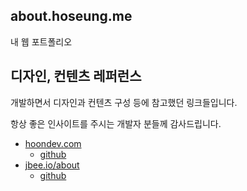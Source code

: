 ## about.hoseung.me

내 웹 포트폴리오

## 디자인, 컨텐츠 레퍼런스

개발하면서 디자인과 컨텐츠 구성 등에 참고했던 링크들입니다.

항상 좋은 인사이트를 주시는 개발자 분들께 감사드립니다.

- [hoondev.com](https://hoondev.com)
  - [github](https://github.com/hoondeveloper/hoondev-next)
- [jbee.io/about](https://jbee.io/about)
  - [github](https://github.com/JaeYeopHan/JBEE.io)
